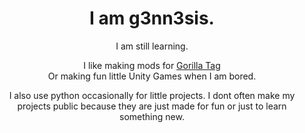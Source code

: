 <h1 align="center">I am g3nn3sis.</h1>  
<p align="center"> I am still learning. </p>  

<p align="center">  
  I like making mods for  
  <a href="https://www.gorillatagvr.com">Gorilla Tag</a> <br>
  Or making fun little Unity Games when I am bored. <br>
</p>
<p align="center">
  I also use python occasionally for little projects.
  I dont often make my projects public because they are just made for fun or just to learn something new.
</p>

